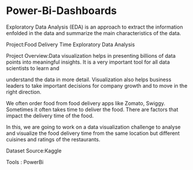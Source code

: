 # Power-Bi-Dashboards




Exploratory Data Analysis (EDA) is an approach to extract the information enfolded in the data and summarize the main characteristics of the data.



Project:Food Delivery Time Exploratory Data Analysis

Project Overview:Data visualization helps in presenting billions of data points into meaningful insights. It is a very important tool for all data scientists to learn and

understand the data in more detail. Visualization also helps business leaders to take important decisions for company growth and to move in the right direction.

We often order food from food delivery apps like Zomato, Swiggy. Sometimes it often takes time to deliver the food. There are factors that impact the delivery time of the food.

In this, we are going to work on a data visualization challenge to analyse and visualize the food delivery time from the same location but different cuisines and ratings of the restaurants.

Dataset Source:Kaggle

Tools : PowerBi

